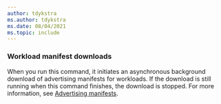 ```yaml
---
author: tdykstra
ms.author: tdykstra
ms.date: 08/04/2021
ms.topic: include
---
```


### Workload manifest downloads

When you run this command, it initiates an asynchronous background download of advertising manifests for workloads. If the download is still running when this command finishes, the download is stopped. For more information, see [Advertising manifests](../docs/core/tools/dotnet-workload-install.md#advertising-manifests).
